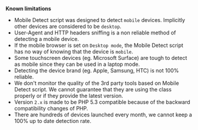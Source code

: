 **Known limitations**

* Mobile Detect script was designed to detect `mobile` devices. Implicitly other devices are considered to be `desktop`.
* User-Agent and HTTP headers sniffing is a non reliable method of detecting a mobile device.
* If the mobile browser is set on `Desktop mode`, the Mobile Detect script has no way of knowing that the device is `mobile`.
* Some touchscreen devices (eg. Microsoft Surface) are tough to detect as mobile since they can be used in a laptop mode.
* Detecting the device brand (eg. Apple, Samsung, HTC) is not 100% reliable.
* We don't monitor the quality of the 3rd party tools based on Mobile Detect script. 
We cannot guarantee that they are using the class properly or if they provide the latest version.
* Version `2.x` is made to be PHP 5.3 compatible because of the backward compatibility changes of PHP.
* There are hundreds of devices launched every month, we cannot keep a 100% up to date detection rate.